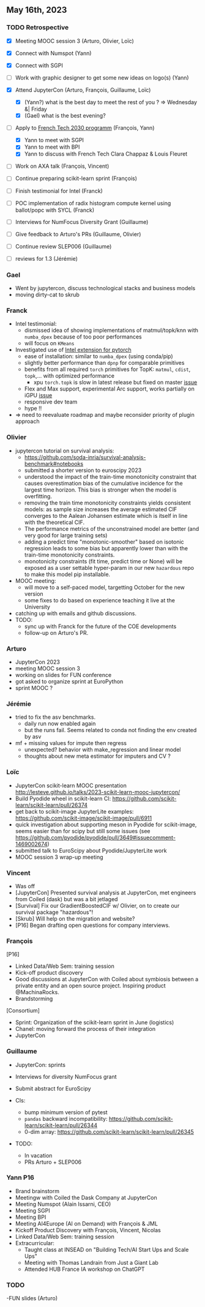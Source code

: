 ## May 16th, 2023

### TODO Retrospective

- [x] Meeting MOOC session 3 (Arturo, Olivier, Loïc)
- [x] Connect with Numspot (Yann)
- [x] Connect with SGPI
- [ ] Work with graphic designer to get some new ideas on logo(s) (Yann)
- [x] Attend JupyterCon (Arturo, François, Guillaume, Loïc)
    - [x] (Yann?) what is the best day to meet the rest of you ? => Wednesday &| Friday
    - [x] (Gael) what is the best evening?
- [ ] Apply to [French Tech 2030 programm](https://www.demarches-simplifiees.fr/commencer/appel-a-candidatures-programme-french-tech-2030) (François, Yann)
    - [x] Yann to meet with SGPI
    - [x] Yann to meet with BPI
    - [x] Yann to discuss with French Tech Clara Chappaz & Louis Fleuret
- [ ] Work on AXA talk (François, Vincent)
- [ ] Continue preparing scikit-learn sprint (François)
- [ ] Finish testimonial for Intel (Franck)
- [ ] POC implementation of radix histogram compute kernel using ballot/popc with SYCL (Franck)
- [ ] Interviews for NumFocus Diversity Grant (Guillaume)
- [ ] Give feedback to Arturo's PRs (Guillaume, Olivier)
- [ ] Continue review SLEP006 (Guillaume)
- [ ] reviews for 1.3 (Jérémie)


### Gael

- Went by jupytercon, discuss technological stacks and business models
- moving dirty-cat to skrub


### Franck

- Intel testimonial:
    - dismissed idea of showing implementations of matmul/topk/knn with `numba_dpex` because of too poor performances
    - will focus on `KMeans`
- Investigated use of [Intel extension for pytorch](https://github.com/intel/intel-extension-for-pytorch)
    - ease of installation: similar to `numba_dpex` (using conda/pip)
    - slightly better performance than `dpnp` for comparable primitives
    - benefits from all required `torch` primitives for TopK: `matmul`, `cdist`, `topk`,... with optimized performance 
        - xpu `torch.topk` is slow in latest release but fixed on master [issue](https://github.com/intel/intel-extension-for-pytorch/issues/345)
    - Flex and Max support, experimental Arc support, works partially on iGPU [issue](https://github.com/intel/intel-extension-for-pytorch/issues/339)
    - responsive dev team
    - hype !!
- => need to reevaluate roadmap and maybe reconsider priority of plugin approach

### Olivier

- jupytercon tutorial on survival analysis:
    - https://github.com/soda-inria/survival-analysis-benchmark#notebooks
    - submitted a shorter version to euroscipy 2023
    - understood the impact of the train-time monotonicity constraint that causes overestimation bias of the cumulative incidence for the largest time horizon. This bias is stronger when the model is overfitting.
    - removing the train time monotonicity constraints yields consistent models: as sample size increases the average estimated CIF converges to the Aalean Johansen estimate which is itself in line with the theoretical CIF.
    - The performance metrics of the unconstrained model are better (and very good for large training sets)
    - adding a predict time "monotonic-smoother" based on isotonic regression leads to some bias but apparently lower than with the train-time monotonicity constraints.
    - monotonicity constraints (fit time, predict time or None) will be exposed as a user settable hyper-param in our new `hazardous` repo to make this model pip installable.
- MOOC meeting:
    - will move to a self-paced model, targetting October for the new version
    - some fixes to do based on experience teaching it live at the University
- catching up with emails and github discussions.
- TODO:
    - sync up with Franck for the future of the COE developments
    - follow-up on Arturo's PR.

### Arturo

- JupyterCon 2023
- meeting MOOC session 3
- working on slides for FUN conference
- got asked to organize sprint at EuroPython
- sprint MOOC ?

### Jérémie

- tried to fix the asv benchmarks.
  - daily run now enabled again
  - but the runs fail. Seems related to conda not finding the env created by asv
- mf + missing values for impute then regress
  - unexpected? behavior with make_regression and linear model
  - thoughts about new meta estimator for imputers and CV ?

### Loïc

- JupyterCon scikit-learn MOOC presentation http://lesteve.github.io/talks/2023-scikit-learn-mooc-jupytercon/
- Build Pyodide wheel in scikit-learn CI: https://github.com/scikit-learn/scikit-learn/pull/26374
- get back to scikit-image JupyterLite examples: https://github.com/scikit-image/scikit-image/pull/6911
- quick investigation about supporting meson in Pyodide for scikit-image, seems easier than for scipy but still some issues (see https://github.com/pyodide/pyodide/pull/3649#issuecomment-1469002674)
- submitted talk to EuroScipy about Pyodide/JupyterLite work
- MOOC session 3 wrap-up meeting

### Vincent

- Was off
- [JupyterCon] Presented survival analysis at JupyterCon, met engineers from Coiled (dask) but was a bit jetlaged
- [Survival] Fix our GradientBoostedCIF w/ Olivier, on to create our survival package "hazardous"!
- [Skrub] Will help on the migration and website?
- [P16] Began drafting open questions for company interviews.

### François

[P16]
- Linked Data/Web Sem: training session
- Kick-off product discovery
- Good discussions at JupyterCon with Coiled about symbiosis between a private entity and an open source project. Inspiring product @MachinaRocks.
- Brandstorming

[Consortium]
- Sprint: Organization of the scikit-learn sprint in June (logistics)
- Chanel: moving forward the process of their integration
- JupyterCon

### Guillaume

- JupyterCon: sprints
- Interviews for diversity NumFocus grant
- Submit abstract for EuroScipy
- CIs:
    - bump minimum version of pytest
    - `pandas` backward incompatibility: https://github.com/scikit-learn/scikit-learn/pull/26344
    - 0-dim array: https://github.com/scikit-learn/scikit-learn/pull/26345

- TODO:
    - In vacation
    - PRs Arturo + SLEP006

### Yann P16

- Brand brainstorm
- Meetingw with Coiled the Dask Company at JupyterCon
- Meeting Numspot (Alain Issarni, CEO)
- Meeting SGPI 
- Meeting BPI
- Meeting AI4Europe (AI on Demand) with François & JML
- Kickoff Product Discovery with François, Vincent, Nicolas
- Linked Data/Web Sem: training session
- Extracurricular:
    - Taught class at INSEAD on "Building Tech/AI Start Ups and Scale Ups" 
    - Meeting with Thomas Landrain from Just a Giant Lab
    - Attended HUB France IA workshop on ChatGPT 
 
### TODO

-FUN slides (Arturo)
